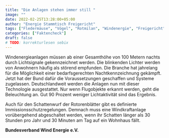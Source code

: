 ```yaml
---
title: "Die Anlagen stehen immer still "
image: ""
date: 2022-02-25T13:28:00+05:00
author: "Energie Stammtisch Freigericht"
tags: ["Fledermäuse", "Vögel", "Rotmilan", "Windenergie", "Freigericht"]
categories: ["Faktencheck"]
draft: false
# TODO: korrekturlesen sebix
---
```


Windenergieanlagen müssen ab einer Gesamthöhe von 100 Metern nachts durch Lichtsignale gekennzeichnet werden. Die blinkenden Lichter werden von Anwohnern häufig als störend empfunden. Die Branche hat jahrelang für die Möglichkeit einer bedarfsgerechten Nachtkennzeichnung gekämpft. Jetzt hat der Bund dafür die Voraussetzungen geschaffen und Systeme zugelassen. Deutschlandweit werden die Anlagen nun mit dieser Technologie ausgestattet. Nur wenn Flugobjekte erkannt werden, geht die Beleuchtung an. Gut 90 Prozent weniger Lichtaktivität sind das Ergebnis.  

Auch für den Schattenwurf der Rotorenblätter gibt es definierte Immissionsschutzregelungen. Demnach muss eine Windkraftanlage vorübergehend abgeschaltet werden, wenn ihr Schatten länger als 30 Stunden pro Jahr und 30 Minuten am Tag auf ein Wohnhaus fällt. 


**Bundesverband Wind Energie e.V.**
